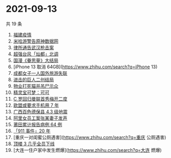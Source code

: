 # 2021-09-13

共 19 条

<!-- BEGIN ZHIHUSEARCH -->
<!-- 最后更新时间 Mon Sep 13 2021 20:18:12 GMT+0800 (China Standard Time) -->
1. [福建疫情](https://www.zhihu.com/search?q=福建疫情)
1. [米哈游警告原神数据网](https://www.zhihu.com/search?q=原神)
1. [律所通告武汉枪击案](https://www.zhihu.com/search?q=武汉枪击)
1. [超强台风「灿都」北调](https://www.zhihu.com/search?q=灿都)
1. [国漫《眷思量》大结局](https://www.zhihu.com/search?q=眷思量)
1. [iPhone 13 取消 64GB](https://www.zhihu.com/search?q=iPhone 13)
1. [成都女子一人国外旅游失联](https://www.zhihu.com/search?q=成都女子失联)
1. [进击的巨人二创结局](https://www.zhihu.com/search?q=进击的巨人)
1. [物业打死猫并吊尸示众](https://www.zhihu.com/search?q=物业打死猫)
1. [精灵宝可梦：可可](https://www.zhihu.com/search?q=精灵宝可梦可可)
1. [C 罗回归曼联首秀梅开二度](https://www.zhihu.com/search?q=C罗)
1. [欧盟或要求手机用 7 年](https://www.zhihu.com/search?q=手机能用7年)
1. [广西百色德保县 4.3 级地震](https://www.zhihu.com/search?q=广西地震)
1. [阿里女员工案张某妻子发声](https://www.zhihu.com/search?q=阿里女员工案)
1. [莆田累计报告病例 64 例](https://www.zhihu.com/search?q=莆田疫情)
1. [「911 事件」20 年](https://www.zhihu.com/search?q=911)
1. [重庆一对闺蜜公厕遇害](https://www.zhihu.com/search?q=重庆 公厕遇害)
1. [顶楼 3 几乎全员下线](https://www.zhihu.com/search?q=顶楼3)
1. [大连一住户家中发生燃爆](https://www.zhihu.com/search?q=大连 燃爆)
<!-- END ZHIHUSEARCH -->
